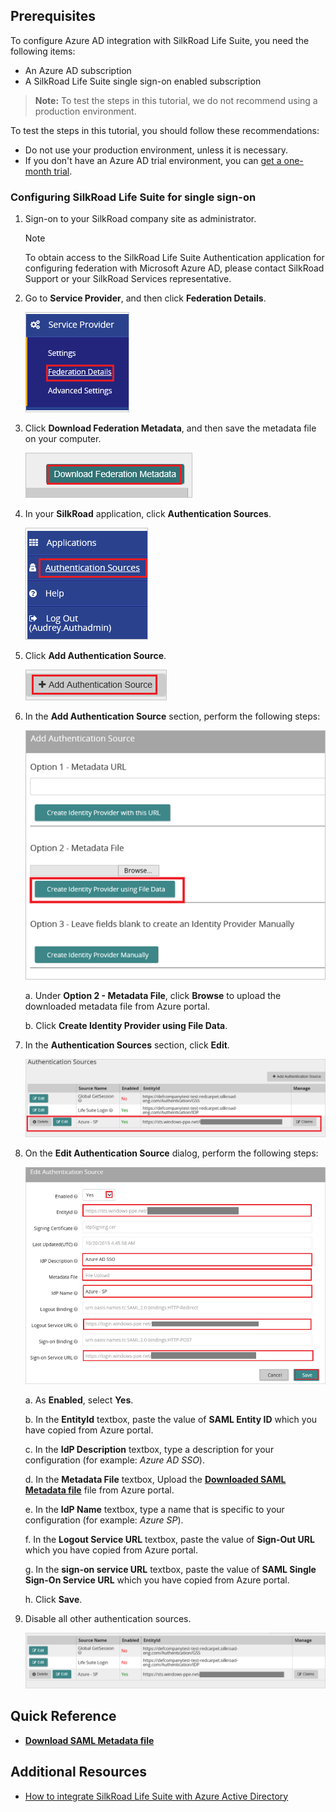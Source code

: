## Prerequisites

To configure Azure AD integration with SilkRoad Life Suite, you need the following items:

- An Azure AD subscription
- A SilkRoad Life Suite single sign-on enabled subscription

> **Note:**
> To test the steps in this tutorial, we do not recommend using a production environment.

To test the steps in this tutorial, you should follow these recommendations:

- Do not use your production environment, unless it is necessary.
- If you don't have an Azure AD trial environment, you can [get a one-month trial](https://azure.microsoft.com/pricing/free-trial/).

### Configuring SilkRoad Life Suite for single sign-on

1. Sign-on to your SilkRoad company site as administrator. 
 
	>[!NOTE] 
	> To obtain access to the SilkRoad Life Suite Authentication application for configuring federation with Microsoft Azure AD, please contact SilkRoad Support or your SilkRoad Services representative.

2. Go to **Service Provider**, and then click **Federation Details**. 
   
    ![Azure AD Single Sign-On][10]

3. Click **Download Federation Metadata**, and then save the metadata file on your computer.
   
    ![Azure AD Single Sign-On][11] 

4. In your **SilkRoad** application, click **Authentication Sources**.
   
    ![Azure AD Single Sign-On][12] 

5. Click **Add Authentication Source**. 
   
    ![Azure AD Single Sign-On][13] 

6. In the **Add Authentication Source** section, perform the following steps: 
   
    ![Azure AD Single Sign-On][14]
  
    a. Under **Option 2 - Metadata File**, click **Browse** to upload the downloaded metadata file from Azure portal.
  
    b. Click **Create Identity Provider using File Data**.

7. In the **Authentication Sources** section, click **Edit**. 
    
     ![Azure AD Single Sign-On][15] 

8. On the **Edit Authentication Source** dialog, perform the following steps: 
    
     ![Azure AD Single Sign-On][16] 

    a. As **Enabled**, select **Yes**.

	b. In the **EntityId** textbox, paste the value of **SAML Entity ID** which you have copied from Azure portal.
   
    c. In the **IdP Description** textbox, type a description for your configuration (for example: *Azure AD SSO*).

	d. In the **Metadata File** textbox, Upload the **[Downloaded SAML Metadata file](%metadata:metadataDownloadUrl%)** file from Azure portal.
  
    e. In the **IdP Name** textbox, type a name that is specific to your configuration (for example: *Azure SP*).
  
	f. In the **Logout Service URL** textbox, paste the value of **Sign-Out URL** which you have copied from Azure portal.

	g. In the **sign-on service URL** textbox, paste the value of **SAML Single Sign-On Service URL** which you have copied from Azure portal.

    h. Click **Save**.

9. Disable all other authentication sources. 
    
     ![Azure AD Single Sign-On][17]

## Quick Reference

* **[Download SAML Metadata file](%metadata:metadataDownloadUrl%)**

## Additional Resources

* [How to integrate SilkRoad Life Suite with Azure Active Directory](https://docs.microsoft.com/azure/active-directory/active-directory-saas-silkroad-life-suite-tutorial)

<!--Image references-->

[10]: ./media/tutorial_silkroad_06.png
[11]: ./media/tutorial_silkroad_07.png
[12]: ./media/tutorial_silkroad_08.png
[13]: ./media/tutorial_silkroad_09.png
[14]: ./media/tutorial_silkroad_10.png
[15]: ./media/tutorial_silkroad_11.png
[16]: ./media/tutorial_silkroad_12.png
[17]: ./media/tutorial_silkroad_13.png